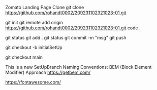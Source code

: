 Zomato Landing Page Clone
git clone https://github.com/rohandt0002/209231102321023-01.git

git init git remote add origin https://github.com/rohandt0002/209231102321023-01.git code .

git status git add . git status git commit -m "msg" git push

git checkout -b initialSetUp

git checkout main

This is a new SetUpBranch
Naming Conventions:
BEM (Block Element Modifier) Approach
https://getbem.com/

https://fontawesome.com/